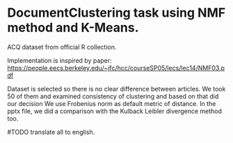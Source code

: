 # DocumentClustering task using NMF method and K-Means.


ACQ dataset from official R collection. 

Implementation is inspired by paper: https://people.eecs.berkeley.edu/~jfc/hcc/courseSP05/lecs/lec14/NMF03.pdf



Dataset is selected so there is no clear difference between articles. We took 50 of them and examined consistency of clustering and based on that did our decision
We use Frobenius norm as default metric of distance. In the pptx file, we did a comparison with the Kulback Leibler divergence method too.

#TODO translate all to english.

